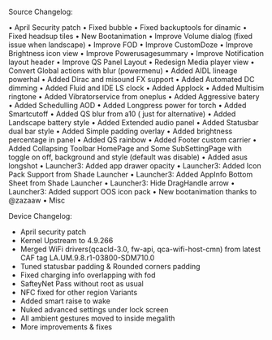 Source Changelog:

• April Security patch
• Fixed bubble
• Fixed backuptools for dinamic
• Fixed headsup tiles
• New Bootanimation
• Improve Volume dialog (fixed issue when landscape)
• Improve FOD
• Improve CustomDoze
• Improve Brightness icon view
• Improve Powerusagesummary
• Improve Notification layout header
• Improve QS Panel Layout
• Redesign Media player view
• Convert Global actions with blur (powermenu)
• Added AIDL lineage powerhal
• Added Dirac and misound FX support
• Added Automated DC dimming
• Added Fluid and IDE LS clock
• Added Applock
• Added Multisim ringtone
• Added Vibratorservice from oneplus
• Added Aggressive batery
• Added Schedulling AOD
• Added Longpress power for torch
• Added Smartcutoff
• Added QS blur from a10 ( just for alternative)
• Added Landscape battery style
• Added Extended audio panel
• Added Statusbar dual bar style
• Added Simple padding overlay
• Added brightness percentage in panel
• Added QS rainbow
• Added Footer custom carrier
• Added Collapsing Toolbar HomePage and Some SubSettingPage with toggle on off, background and style (default was disable)
• Added asus longshot
• Launcher3: Added app drawer opacity
• Launcher3: Added Icon Pack Support from Shade Launcher
• Launcher3: Added AppInfo Bottom Sheet from Shade Launcher
• Launcher3: Hide DragHandle arrow
• Launcher3: Added support OOS icon pack
• New bootanimation thanks to @zazaaw
• Misc

Device Changelog:

* April security patch
* Kernel Upstream to 4.9.266
* Merged WiFi drivers(qcacld-3.0, fw-api, qca-wifi-host-cmn) from latest CAF tag LA.UM.9.8.r1-03800-SDM710.0
* Tuned statusbar padding & Rounded corners padding
* Fixed charging info overlapping with fod
* SafteyNet Pass without root as usual
* NFC fixed for other region Variants
* Added smart raise to wake
* Nuked advanced settings under lock screen
* All ambient gestures moved to inside megalith
* More improvements & fixes
